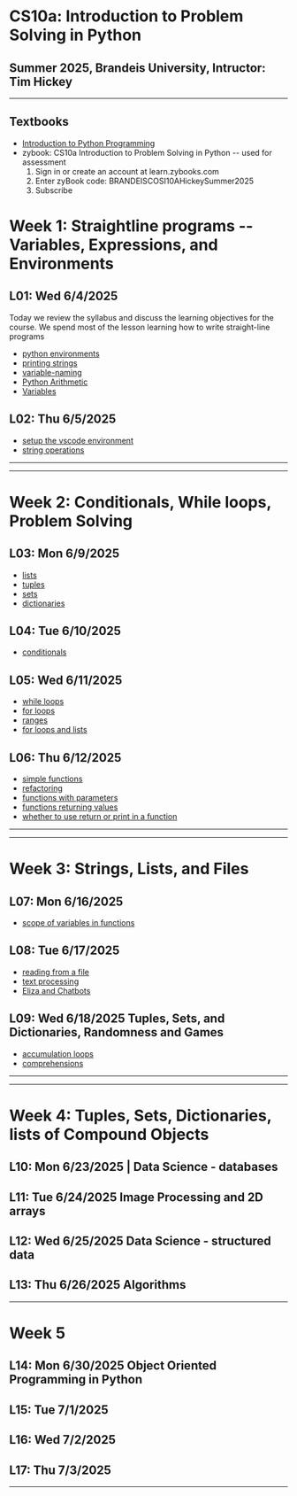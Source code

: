 # CS10a: Introduction to Problem Solving in Python
## Summer 2025, Brandeis University, Intructor: Tim Hickey 

---
## Textbooks
* [Introduction to Python Programming](https://openstax.org/details/books/introduction-python-programming)
* zybook: CS10a Introduction to Problem Solving in Python -- used for assessment
  1. Sign in or create an account at learn.zybooks.com
  2. Enter zyBook code: BRANDEISCOSI10AHickeySummer2025
  3. Subscribe


# Week 1: Straightline programs  -- Variables, Expressions, and Environments

## L01: Wed 6/4/2025
Today we review the syllabus and discuss the learning objectives for the course.
We spend most of the lesson learning how to write straight-line programs
* [python environments](../notes/python_environments.md)
* [printing strings](../notes/printing_strings.md)
* [variable-naming](../notes/variable_naming.md)
* [Python Arithmetic](../notes/python_arithmetic.md)
* [Variables](../notes/variables.md)


## L02: Thu 6/5/2025
* [setup the vscode environment](../notes/vscode.md)
* [string operations](../notes/string_operations.md)

---

--- 

# Week 2: Conditionals, While loops, Problem Solving

## L03: Mon 6/9/2025
* [lists](../notes/lists.md)
* [tuples](../notes/tuples.md)
* [sets](../notes/sets.md)
* [dictionaries](../notes/dictionaries.md)




## L04: Tue 6/10/2025
* [conditionals](../notes/conditional_execution.md)


## L05: Wed 6/11/2025
* [while loops](../notes/while_loops.md)
* [for loops](../notes/for_loop_basic.md)
* [ranges](../notes/range.md)
* [for loops and lists](../notes/lists2.md)

  



## L06: Thu 6/12/2025
* [simple functions](../notes/functions_basic.md)
* [refactoring](../notes/functions_refactoring.md)
* [functions with parameters](../notes/functions_parameters.md)
* [functions returning values](../notes/functions_returning_useful_values.md)
* [whether to use return or print in a function](../notes/functions_return_vs_print.md)


---

---

# Week 3: Strings, Lists, and Files

## L07: Mon 6/16/2025
* [scope of variables in functions](../notes/functions_scope_of_variables.md)


## L08: Tue 6/17/2025
* [reading from a file](../notes/files.md)
* [text processing](../notes/text_processing.md)
* [Eliza and Chatbots](../notes/chatbots.md)



## L09: Wed 6/18/2025  Tuples, Sets, and Dictionaries, Randomness and Games
* [accumulation loops](../notes/accumulation_loops.md)
* [comprehensions](../notes/comprehensions.md)


---

---

# Week 4: Tuples, Sets, Dictionaries, lists of Compound Objects


## L10: Mon 6/23/2025 | Data Science - databases


## L11: Tue 6/24/2025  Image Processing and 2D arrays


## L12: Wed 6/25/2025 Data Science - structured data


## L13: Thu 6/26/2025 Algorithms
---

# Week 5


## L14: Mon 6/30/2025 Object Oriented Programming in Python


## L15: Tue 7/1/2025

## L16: Wed 7/2/2025

## L17: Thu 7/3/2025

---



